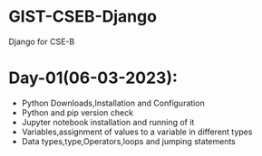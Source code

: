# GIST-CSEB-Django
Django for CSE-B

# Day-01(06-03-2023):
  - Python Downloads,Installation and Configuration
  - Python and pip version check
  - Jupyter notebook installation and running of it
  - Variables,assignment of values to a variable in different types
  - Data types,type,Operators,loops and jumping statements
